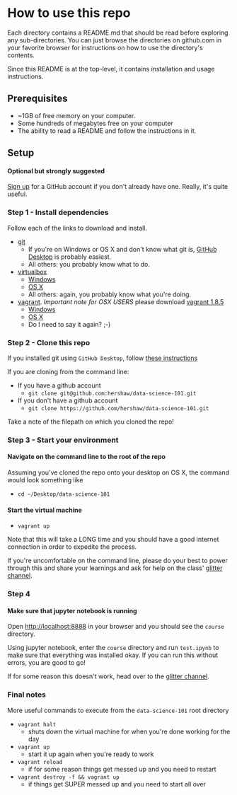 # How to use this repo

Each directory contains a README.md that should be read before exploring
any sub-directories. You can just browse the directories on github.com
in your favorite browser for instructions on how to use the directory's
contents.

Since this README is at the top-level, it contains installation and usage instructions.

## Prerequisites

- ~1GB of free memory on your computer.
- Some hundreds of megabytes free on your computer
- The ability to read a README and follow the instructions in it.

## Setup

#### Optional but strongly suggested

[Sign up](https://github.com/join) for a GitHub account if you don't already have one. Really, it's quite useful.

### Step 1 - Install dependencies

Follow each of the links to download and install.

- [git](https://git-scm.com/)
  - If you're on Windows or OS X and don't know what git is, [GitHub Desktop](https://desktop.github.com/) is probably easiest.
  - All others: you probably know what to do.
- [virtualbox](https://www.virtualbox.org)
  - [Windows](http://download.virtualbox.org/virtualbox/5.1.14/VirtualBox-5.1.14-112924-Win.exe)
  - [OS X](http://download.virtualbox.org/virtualbox/5.1.14/VirtualBox-5.1.14-112924-OSX.dmg)
  - All others: again, you probably know what you're doing.
- [vagrant](https://www.vagrantup.com/). *Important note for OSX USERS* please download [vagrant 1.8.5](https://releases.hashicorp.com/vagrant/1.8.5/)
  - [Windows](https://releases.hashicorp.com/vagrant/1.9.1/vagrant_1.9.1.msi)
  - [OS X](https://releases.hashicorp.com/vagrant/1.8.5/)
  - Do I need to say it again? ;-)

### Step 2 - Clone this repo

If you installed git using `GitHub Desktop`, follow [these instructions](https://help.github.com/desktop/guides/contributing/cloning-a-repository-from-github-to-github-desktop/)

If you are cloning from the command line:

- If you have a github account
  - `git clone git@github.com:hershaw/data-science-101.git`
- If you don't have a github account
  - `git clone https://github.com/hershaw/data-science-101.git`
  
Take a note of the filepath on which you cloned the repo!
  
### Step 3 - Start your environment

#### Navigate on the command line to the root of the repo

Assuming you've cloned the repo onto your desktop on OS X, the command would look something like

- `cd ~/Desktop/data-science-101`

#### Start the virtual machine

  - `vagrant up`
  
Note that this will take a LONG time and you should have a good internet connection in order to expedite the process.
  
If you're uncomfortable on the command line, please do your best to power through this and share
your learnings and ask for help on the class' [glitter channel](https://gitter.im/data-science-101/Lobby?utm_source=share-link&utm_medium=link&utm_campaign=share-link).


### Step 4

#### Make sure that jupyter notebook is running

Open [http://localhost:8888](http://localhost:8888) in your browser and you should see the `course` directory.

Using jupyter notebook, enter the `course` directory and run `test.ipynb` to make sure that
everything was installed okay. If you can run this without errors, you are good to go!

If for some reason this doesn't work, head over to the [glitter channel](https://gitter.im/data-science-101/Lobby?utm_source=share-link&utm_medium=link&utm_campaign=share-link).


### Final notes

More useful commands to execute from the `data-science-101` root directory

- `vagrant halt`
  - shuts down the virtual machine for when you're done working for the day
- `vagrant up`
  - start it up again when you're ready to work
- `vagrant reload`
  - if for some reason things get messed up and you need to restart
- `vagrant destroy -f && vagrant up`
  - if things get SUPER messed up and you need to start all over


